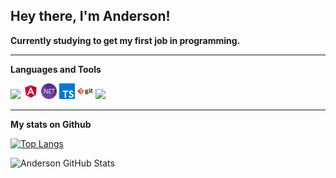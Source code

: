 ## Hey there, I'm Anderson!

**Currently studying to get my first job in programming.**

----

**Languages and Tools**

<code>[<img height="25" src="https://github.com/jalbertsr/logo-badge-images/blob/master/img/rsz_ionic.png?raw=true">](https://ionicframework.com/)</code>
<code>[<img height="25" src="https://raw.githubusercontent.com/github/explore/80688e429a7d4ef2fca1e82350fe8e3517d3494d/topics/angular/angular.png">](https://angular.io/)</code>
<code>[<img height="25" src="https://raw.githubusercontent.com/github/explore/80688e429a7d4ef2fca1e82350fe8e3517d3494d/topics/dotnet/dotnet.png">](https://dotnet.microsoft.com/)</code>
<code>[<img height="25" src="https://raw.githubusercontent.com/github/explore/80688e429a7d4ef2fca1e82350fe8e3517d3494d/topics/typescript/typescript.png">](https://www.typescriptlang.org/)</code>
<code>[<img height="25" src="https://raw.githubusercontent.com/github/explore/80688e429a7d4ef2fca1e82350fe8e3517d3494d/topics/git/git.png">](https://www.git-scm.com/)</code>
<code>[<img height="25" src="https://upload.wikimedia.org/wikipedia/commons/thumb/2/2d/Visual_Studio_Code_1.18_icon.svg/1200px-Visual_Studio_Code_1.18_icon.svg.png">](https://www.git-scm.com/)</code>

----
**My stats on Github**

[![Top Langs](https://github-readme-stats.vercel.app/api/top-langs/?username=anderson314&layout=compact&text_color=daf7dc&bg_color=151515)](https://github.com/anderson314/github-readme-stats)



![Anderson GitHub Stats](https://github-readme-stats.vercel.app/api?username=anderson314&show_icons=true)


